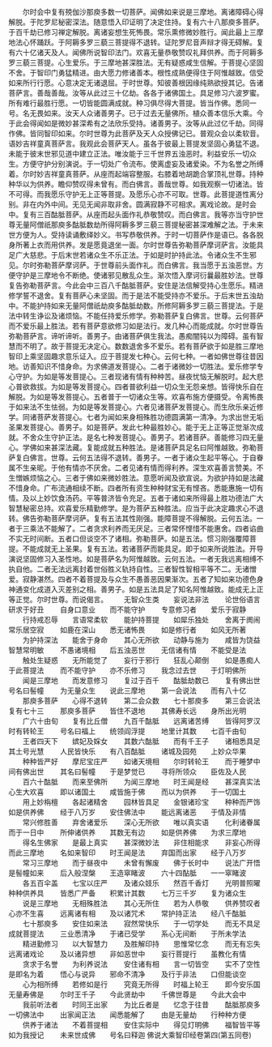 <!-- { "loadSidebar": true } -->
　　尔时会中复有殑伽沙那庾多数一切菩萨。闻佛如来说是三摩地。离诸障碍心得解脱。于陀罗尼秘密深法。随意悟入印证明了决定住持。复有六十八那庾多菩萨。于百千劫已修习禅定解脱。离诸妄想生死怖畏。常乐熏修微妙胜行。闻此最上三摩地法心怀踊跃。于阿耨多罗三藐三菩提得不退转。证陀罗尼音声辩才得无碍解。复有六十亿诸天及人。闻佛所说智印法门。欢喜无量恭敬赞叹礼拜供养。而于阿耨多罗三藐三菩提。心生爱乐。于三摩地甚深胜法。无有疑惑咸生信解。于菩提心坚固不舍。于智印门勇猛精进。由大愿力修诸善本。根性成熟便得住于阿惟越致。信受如来所行行愿。心意决定无诸退屈。于时世尊。知彼善根因缘纯熟欲授其记。告诸菩萨言。善哉善哉。汝等从此过三十亿劫。各各于诸佛国土。具足修习六波罗蜜。所有难行最胜行愿。一切皆能圆满成就。种习俱尽得大菩提。皆当作佛。悉同一号。名无畏如来。汝天人众诸善男子。已于过去无量佛所。植众善本信乐大乘。今于此会得闻如是微妙甚深希有之法欣乐受持。诸善男子。汝等从此过亿千劫。同得作佛。皆同智印如来。尔时世尊为此菩萨及天人众授佛记已。普观众会以柔软音。语妙吉祥童真菩萨言。我观此会菩萨天人。虽各于彼最上菩提发坚固心勇猛不退。未能于彼末世邪见道中建立正法。唯汝能于三千世界五浊恶时。利益安乐一切众生。方便守护分别演说。于一切处广令流布。使离虚妄及诸爱染。不为名誉之所缚着。尔时妙吉祥童真菩萨。从座而起端容整服。右膝着地胡跪合掌顶礼世尊。持种种华以为供养。瞻仰赞叹得未曾有。而白佛言。善哉世尊。如我观察一切诸法。皆不可得。而我愿乐守护无上正等菩提。及愿乐心亦不可取。世尊。此菩提道性离分别。非在内外中间。无见无闻非取非舍。圆满寂静不可相求。离戏论故。是时会中。复有三百酤胝菩萨。从座而起头面作礼恭敬赞叹。而白佛言。我等亦当守护世尊无量阿僧祇那庾多酤胝数劫所得阿耨多罗三藐三菩提秘密甚深难解之法。于未来世方便为人。受持读诵敷绎妙义。书写恭敬供养。于时一切菩萨作是语已。各各脱身所著上衣而用供养。发是愿竟退坐一面。尔时世尊告弥勒菩萨摩诃萨言。汝能具足广大慈悲。于后末世若诸众生不乐正法。于如是时护持此法。令诸众生不生邪见。尔时弥勒菩萨摩诃萨。于世尊前头面作礼。而白佛言。我当愿于五浊恶世。方便守护是三摩地令不断绝。使诸邪见散乱众生。渐次悟入摩诃衍曩最胜妙法。世尊复告弥勒菩萨言。今此会中三百八千酤胝菩萨。安住是法信解受持心生愿乐。精进修学誓不退舍。复有菩萨心未坚固。而于是法不能受持亦不爱乐。于后末世五浊劫中。不能护持如来无量阿僧祇劫庾多酤胝劫数。所修阿耨多罗三藐三菩提法。于是法中转生诤讼及诸烦恼。不能任持爱乐修学。弥勒菩萨复白佛言。世尊。云何菩萨而不爱乐最上胜法。若有菩萨意欲修习如是法行。发几种心而能成就。尔时世尊告弥勒菩萨言。谛听谛听。善男子。由诸菩萨俱生我法。愚痴闇钝以为障碍。虽有智慧而不明了。故于菩提无决定心。数数退舍多不爱乐。若有菩萨欲于如是胜三摩地智印上乘坚固趣求意乐证入。应于菩提发七种心。云何七种。一者如佛世尊往昔因地。访善知识不惜身命。为求佛道发菩提心。二者于诸微妙一切胜法。爱乐修学专心守护。为如是等发菩提心。三者现诸有情有种种苦。昼夜忧恼无解脱时。起大悲心普欲救拔。为如是等发菩提心。四者普欲利益一切众生无怨亲想。皆得快乐自在解脱。为如是等发菩提心。五者普于一切诸众生等。欢喜布施方便摄受。令离怖畏于如来法不生怯弱。为如是等发菩提心。六者见诸菩萨发菩提心。而生欣乐亲近修学。同诸菩萨发菩提心。七者为闻如来身相殊胜功德圆满第一清净。为求出世无垢圣果发菩提心。善男子。如是菩萨。发此七种最胜妙心。能于无上正等正觉渐次成就。不舍众生守护正法。是名七种发菩提心。善男子。若诸菩萨。善能修习四无量心。学佛如来甚深法藏。复能成就五种胜法。是诸菩萨具足名曰阿惟越致。弥勒菩萨复白佛言。世尊。云何五法得不退转。善男子。一者于诸众生起平等心。于自眷属不生亲昵。于他有情亦不厌舍。二者见诸有情而得利养。深生欢喜善言赞美。不生憎嫉烦恼之心。三者于佛如来微妙胜法。意愿听闻及欲宣说。为欲护持如是法藏不惜身命。广布流通相续不断。四者所有资生种种财宝无有悭吝。悉能惠施一切有情。及以上妙饮食汤药。平等普济皆令充足。五者于诸如来所得最上胜功德法广大智慧秘密总持。欢喜爱乐精勤修学。是为菩萨五种胜法。应当于此决定趣求心不退转。佛告弥勒菩萨摩诃萨。复有五法其性刚强。能障菩提不得解脱。云何五法。一者于三乘法不能解了。二者贪求利养而无厌足。三者常怀悭惜不能惠舍。四者谄曲不实无时间断。五者口但谈空不了诸相。弥勒菩萨。如是五法。惯习刚强覆障菩提。不能成就无上圣果。复有五法。若诸菩萨而能具足。即于如来所说胜法。开导演说坚固修习入圣性地。如是菩萨名为阿惟越致。云何五法。一者无我远离相缚不执自他。二者无法远离封着世俗胜义轨持自性。三者智性智相平等不二。无诸憎爱。寂静湛然。四者不着菩提及与众生不愚善恶因果渐次。五者了知如来功德色身神通变化成道入灭差别之相。善男子。如是五法具足了知名阿惟越致。能成无上正等正觉。尔时世尊。而说偈言。
　　无智众生类　　妄说法非法
　　论世俗语言　　研求于好丑
　　自身口意业　　而不能守护
　　专意修习者　　爱乐于寂静
　　行持戒忍辱　　言语常柔软
　　能护持菩提　　如犀乐独处
　　舍离于阓闹　　常乐居空寂
　　如鹿在深山　　悉无诸怖畏
　　如是修行者　　如风无所著
　　为护持深法　　能舍于身命
　　其心无所欲　　动静与施为
　　咸皆为饶益　　智慧常明敏
　　不愚诸境相　　后五浊恶世
　　无信诸有情　　不能受是法
　　触处生疑惑　　无所能觉了
　　妄行于邪行　　狂乱心颠倒
　　如是愚痴人　　于此菩提法
　　而不能守护　　亦不乐修习
　　我念过去世　　于灯明佛所
　　闻是三摩地　　而发意修习
　　复过于百千　　酤胝劫数已
　　复有佛出世　　号名曰髻幢
　　为无量众生　　说此三摩地
　　第一会说法　　而有八十亿
　　那庾多菩萨　　心得不退转
　　第二会众数　　七十那庾多
　　第三会说法　　复有七十三
　　那庾多菩萨　　皆住不退地
　　其佛寿长远　　身所出光明
　　广六十由旬　　复有比丘僧
　　九百千酤胝　　远离诸苦缚
　　皆得阿罗汉　　时有转轮王
　　号名曰福上　　统领阎浮提
　　地里计其数　　七百千由旬
　　王者四天下　　嫔妃及婇女
　　其数六酤胝　　而有千王子
　　诸相悉具足　　其土号光慧
　　人民皆快乐　　有八百酤胝
　　诸城及园苑　　上妙众华果
　　种种皆严好　　摩尼宝庄严
　　如诸天境相　　尔时转轮王
　　而于睡梦中　　间有佛出世
　　其名曰髻幢　　于是梦觉已
　　寻将所领众　　臣佐及人民
　　百六十酤胝　　而来至佛所
　　为闻三摩地　　时王闻是经
　　甚深真实法　　心生大欢喜
　　即以诸国土　　咸皆施于佛
　　而以为供养　　于一切国土
　　用上妙栴檀　　各起诸精舍
　　园林皆具足　　金银诸珍宝
　　种种而严饰　　如是供养佛
　　经于八万岁　　安住佛法中
　　能远离诸恶　　于情及非情
　　常兴修胜善　　弃舍诸爱乐
　　深心无所欲　　唯以真实语
　　化利诸眷属　　而于一日中
　　所伸诸供养　　其数无有边
　　如是供养佛　　为求三摩地
　　得名生佛家　　是最上真实
　　甚深微妙法　　非住相能求
　　非妄心所得　　而此三摩地
　　名如来智印　　时王闻是法
　　弃国而出家　　经于八万岁
　　常习三摩地　　而于昼夜中
　　未曾有懈废　　佛于长时中
　　说法广开悟　　是髻幢如来
　　后入般涅槃　　王造窣睹波
　　六十四酟胝　　一一窣睹波
　　各五百伞盖　　七宝以庄严
　　及诸众妓乐　　然百千香灯
　　光明普照曜　　种种供养具
　　皆悉广严备　　积累计其数
　　七万三千岁　　复为诸众生
　　说是三摩地　　无相殊胜法
　　其心无所住　　若为人恭敬
　　供养赞叹者　　心亦不生喜
　　远离诸有相　　及以诸咒术
　　常护持正法　　经八千酤胝
　　七十那庾多　　安住如来法
　　寂然常快乐　　于一切学处
　　而无不具足　　成就菩提法
　　三业悉清净　　于诸已受学
　　系心无间断　　于所未学法
　　精进勤修习　　以大智慧力
　　及胜解印持　　思惟常忆念
　　而无有忘失　　远离诸戏论
　　及以诸异想　　非如恶世中
　　妄行菩提行　　虽教化有情
　　贪求于名誉　　为利养说法
　　安住诸有相　　言一切皆空
　　实不了空性　　是即名为着
　　悟心与说异　　邪命不清净
　　及行于非法　　口但能谈空
　　心为相所缚　　若修如是行
　　究竟无所得　　时福上轮王
　　即今安乐国　　无量寿佛是
　　尔时王千子　　今此贤劫中
　　千佛世尊是　　今此大会中
　　我前听法者　　时同王出家
　　为比丘者是　　忆念于往昔
　　酤胝那庾多　　一切佛法中
　　出家闻正法　　闻悉能解了
　　由是无量劫　　行种种方便
　　供养于诸法　　不着菩提相
　　安住实际中　　得见灯明佛
　　福智皆平等　　如为我授记
　　未来世成佛　　号名曰释迦
佛说大乘智印经卷第四(第五同卷)
